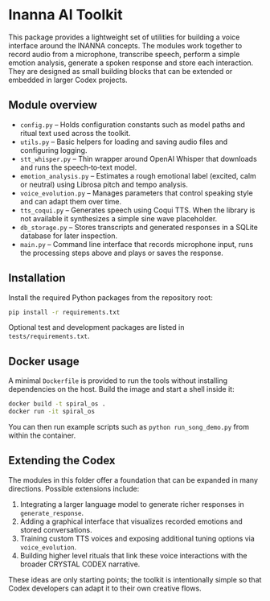 # Inanna AI Toolkit

This package provides a lightweight set of utilities for building a voice interface around the INANNA concepts.  The modules work together to record audio from a microphone, transcribe speech, perform a simple emotion analysis, generate a spoken response and store each interaction.  They are designed as small building blocks that can be extended or embedded in larger Codex projects.

## Module overview

- `config.py` – Holds configuration constants such as model paths and ritual text used across the toolkit.
- `utils.py` – Basic helpers for loading and saving audio files and configuring logging.
- `stt_whisper.py` – Thin wrapper around OpenAI Whisper that downloads and runs the speech‑to‑text model.
- `emotion_analysis.py` – Estimates a rough emotional label (excited, calm or neutral) using Librosa pitch and tempo analysis.
- `voice_evolution.py` – Manages parameters that control speaking style and can adapt them over time.
- `tts_coqui.py` – Generates speech using Coqui TTS.  When the library is not available it synthesizes a simple sine wave placeholder.
- `db_storage.py` – Stores transcripts and generated responses in a SQLite database for later inspection.
- `main.py` – Command line interface that records microphone input, runs the processing steps above and plays or saves the response.

## Installation

Install the required Python packages from the repository root:

```bash
pip install -r requirements.txt
```

Optional test and development packages are listed in `tests/requirements.txt`.

## Docker usage

A minimal `Dockerfile` is provided to run the tools without installing dependencies on the host.  Build the image and start a shell inside it:

```bash
docker build -t spiral_os .
docker run -it spiral_os
```

You can then run example scripts such as `python run_song_demo.py` from within the container.

## Extending the Codex

The modules in this folder offer a foundation that can be expanded in many directions.  Possible extensions include:

1. Integrating a larger language model to generate richer responses in `generate_response`.
2. Adding a graphical interface that visualizes recorded emotions and stored conversations.
3. Training custom TTS voices and exposing additional tuning options via `voice_evolution`.
4. Building higher level rituals that link these voice interactions with the broader CRYSTAL CODEX narrative.

These ideas are only starting points; the toolkit is intentionally simple so that Codex developers can adapt it to their own creative flows.
